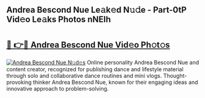 ## Andrea Bescond Nue Le𝚊k𝚎d N𝚞𝚍e - Part-0tP Vid𝚎o Le𝚊ks Photos nNEIh

# <h2><a href="http://fb3va0r.evod.top/?m=Andrea+Bescond+Nue">🔗 👉🔴 Andrea Bescond Nue Vid𝚎o Ph𝚘t𝚘s</a></h2>

[![Andrea Bescond Nue N𝚞d𝚎s](https://i.imgur.com/8V9OHl7.gif)](http://fb3va0r.evod.top/?m=Andrea+Bescond+Nue)
Online personality Andrea Bescond Nue and content creator, recognized for publishing dance and lifestyle material through solo and collaborative dance routines and mini vlogs. Thought-provoking thinker Andrea Bescond Nue, known for their engaging ideas and innovative approach to problem-solving. 
